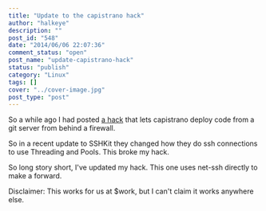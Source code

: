 ```yaml
---
title: "Update to the capistrano hack"
author: "halkeye"
description: ""
post_id: "548"
date: "2014/06/06 22:07:36"
comment_status: "open"
post_name: "update-capistrano-hack"
status: "publish"
category: "Linux"
tags: []
cover: "../cover-image.jpg"
post_type: "post"
---
```


So a while ago I had posted [a hack](/2014/01/24/capistrano3-deploying-internal-git-server/) that lets capistrano deploy code from a git server from behind a firewall.

So in a recent update to SSHKit they changed how they do ssh connections to use Threading and Pools. This broke my hack.

So long story short, I've updated my hack. This one uses net-ssh directly to make a forward.

Disclaimer: This works for us at $work, but I can't claim it works anywhere else.

<github-gist id='halkeye/f061872eb4b47dc0928e'></github-gist>
